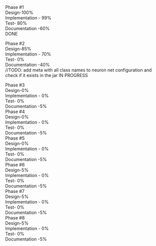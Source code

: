 Phase #1  
Design-100%  
Implementation - 99%  
Test- 80%  
Documentation -60%  
DONE  

Phase #2  
Design-85%  
Implementation - 70%  
Test- 0%  
Documentation -40%  
//TODO: add meta with all class names to neuron net configuration and check if it exists in the jar
IN PROGRESS  

Phase #3  
Design-0%  
Implementation - 0%  
Test- 0%  
Documentation -5%  
Phase #4  
Design-0%  
Implementation - 0%  
Test- 0%  
Documentation -5%  
Phase #5  
Design-0%  
Implementation - 0%  
Test- 0%  
Documentation -5%  
Phase #6  
Design-5%  
Implementation - 0%  
Test- 0%  
Documentation -5%  
Phase #7  
Design-5%   
Implementation - 0%  
Test- 0%  
Documentation -5%  
Phase #8    
Design-5%  
Implementation - 0%   
Test- 0%   
Documentation -5%   
